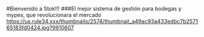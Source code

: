 #Bienvenido a Stok!!!
###El mejor sistema de gestión para bodegas y mypes, que revolucionara el mercado
https://us.rule34.xxx/thumbnails/2574/thumbnail_a49ac93a433edbc7b257165183fd0424.jpg?9910607
